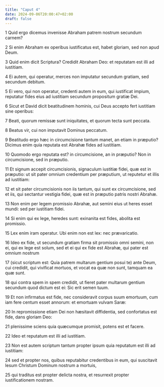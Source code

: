 ```yaml
---
title: "Caput 4"
date: 2024-09-06T20:00:47+02:00
draft: false
---
```



1 Quid ergo dicemus invenisse Abraham patrem nostrum secundum carnem?

2 Si enim Abraham ex operibus iustificatus est, habet gloriam, sed non apud Deum.

3 Quid enim dicit Scriptura? Credidit Abraham Deo: et reputatam est illi ad iustitiam.

4 Ei autem, qui operatur, merces non imputatur secundum gratiam, sed secundum debitum.

5 Ei vero, qui non operatur, credenti autem in eum, qui iustificat impium, reputatur fides eius ad iustitiam secundum propositum gratiæ Dei.

6 Sicut et David dicit beatitudinem hominis, cui Deus accepto fert iustitiam sine operibus:

7 Beati, quorum remissæ sunt iniquitates, et quorum tecta sunt peccata.

8 Beatus vir, cui non imputavit Dominus peccatum.

9 Beatitudo ergo hæc in circumcisione tantum manet, an etiam in præputio? Dicimus enim quia reputata est Abrahæ fides ad iustitiam.

10 Quomodo ergo reputata est? in circumcisione, an in præputio? Non in circumcisione, sed in præputio.

11 Et signum accepit circumcisionis, signaculum iustitiæ fidei, quæ est in præputio: ut sit pater omnium credentium per præputium, ut reputetur et illis ad iustitiam:

12 et sit pater circumcisionis non iis tantum, qui sunt ex circumcisione, sed et iis, qui sectantur vestigia fidei, quæ est in præputio patris nostri Abrahæ.

13 Non enim per legem promissio Abrahæ, aut semini eius ut heres esset mundi: sed per iustitiam fidei.

14 Si enim qui ex lege, heredes sunt: exinanita est fides, abolita est promissio.

15 Lex enim iram operatur. Ubi enim non est lex: nec prævaricatio.

16 Ideo ex fide, ut secundum gratiam firma sit promissio omni semini, non ei, qui ex lege est solum, sed et ei qui ex fide est Abrahæ, qui pater est omnium nostrum

17 (sicut scriptum est: Quia patrem multarum gentium posui te) ante Deum, cui credidit, qui vivificat mortuos, et vocat ea quæ non sunt, tamquam ea quæ sunt.

18 qui contra spem in spem credidit, ut fieret pater multarum gentium secundum quod dictum est ei: Sic erit semen tuum.

19 Et non infirmatus est fide, nec consideravit corpus suum emortuum, cum iam fere centum esset annorum: et emortuam vulvam Saræ:

20 In repromissione etiam Dei non hæsitavit diffidentia, sed confortatus est fide, dans gloriam Deo:

21 plenissime sciens quia quæcumque promisit, potens est et facere.

22 Ideo et reputatum est illi ad iustitiam.

23 Non est autem scriptum tantum propter ipsum quia reputatum est illi ad iustitiam:

24 sed et propter nos, quibus reputabitur credentibus in eum, qui suscitavit Iesum Christum Dominum nostrum a mortuis,

25 qui traditus est propter delicta nostra, et resurrexit propter iustificationem nostram.

